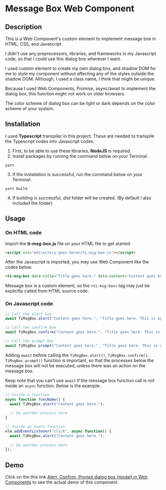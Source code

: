 # Message Box Web Component

## Description

This is a Web Component's custom element to implement message box in HTML, CSS, and Javascript.

I didn't use any preprocessors, libraries, and frameworks in my Javascript code, so that I could use this dialog box wherever I want.

I used custom element to create my own dialog box, and shadow DOM for me to style my component without affecting any of the styles outside the shadow DOM. Although, I used a class name, I think that might be unique.

Because I used Web Components, Promise, async/await to implement the dialog box, this function might not work on older browsers.

The color scheme of dialog box can be light or dark depends on the color scheme of your system.

## Installation

I used **Typescript** transpiler in this project. These are needed to transpile the Typescript codes into Javascript codes.

1. First, to be able to use these libraries, **NodeJS** is required.
2. Install packages by running the command below on your Terminal:
```
yarn
```
3. If the installation is successful, run the command below on your Terminal:
```
yarn build
```
4. If building is successful, *dist* folder will be created. (By default I also included the folder)

## Usage

### On HTML code

Import the **ti-msg-box.js** file on your HTML file to get started.

```HTML
<script src="<directory-goes-here>/ti-msg-box-js"></script>
```

After the Javascript is imported, you may use Web Component like the codes below.

```HTML
<ti-msg-box data-title="Title goes here." data-content="Content goes here." data-type="alert"></ti-msg-box>
```

Message box is a custom element, so the ```<ti-msg-box>``` tag may just be explicitly called from HTML source code.

### On Javascript code

```Javascript
// Call the alert box
await TiMsgBox.alert("Content goes here.", "Title goes here. This is optional");

// Call the confirm box
await TiMsgBox.confirm("Content goes here.", "Title goes here. This is optional");

// Call the prompt box
await TiMsgBox.prompt("Content goes here.", "Title goes here. This is optional");
```

Adding ```await``` before calling the ```TiMsgBox.alert()```, ```TiMsgBox.confirm()```, ```TiMsgBox.prompt()``` function is important, so that the processes below the message box will not be executed, unless there was an action on the message box.

Keep note that you can't use ```await``` if the message box function call is not inside an ```async``` function. Below is the example:

```Javascript
// Inside a function
async function funcName() {
  await TiMsgBox.alert("Content goes here.");
  
  // Do another process here
}

// Inside an event function
elm.addEventListener("click", async function() {
  await TiMsgBox.alert("Content goes here.");
  
  // Do another process here
});
```

## Demo

Click on the this link [Alert, Confirm, Prompt dialog box (modal) in Web Components](https://codepen.io/takaneichinose/full/LYRrQmW) to see the actual demo of this component.
